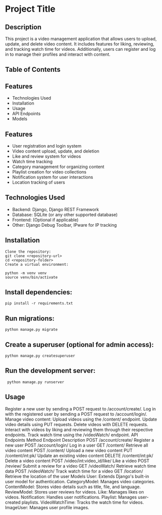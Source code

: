 # Project Title
## Description
This project is a video management application that allows users to upload, update, and delete video content. It includes features for liking, reviewing, and tracking watch time for videos. Additionally, users can register and log in to manage their profiles and interact with content.

## Table of Contents
## Features
- Technologies Used
- Installation
- Usage
- API Endpoints
- Models

## Features
  
- User registration and login system
- Video content upload, update, and deletion
- Like and review system for videos
- Watch time tracking
- Category management for organizing content
- Playlist creation for video collections
- Notification system for user interactions
- Location tracking of users
## Technologies Used
- Backend: Django, Django REST Framework
- Database: SQLite (or any other supported database)
- Frontend: (Optional if applicable)
- Other: Django Debug Toolbar, IPware for IP tracking
## Installation
```
Clone the repository:
git clone <repository-url>
cd <repository-folder>
Create a virtual environment:
```

```
python -m venv venv
source venv/bin/activate
```
## Install dependencies:

``` pip install -r requirements.txt ```
## Run migrations:
``` python manage.py migrate ```
## Create a superuser (optional for admin access):
``` python manage.py createsuperuser ```
## Run the development server:

``` python manage.py runserver```
## Usage
Register a new user by sending a POST request to /account/create/.
Log in with the registered user by sending a POST request to /account/login/.
Manage video content:
Upload videos using the /content/ endpoint.
Update video details using PUT requests.
Delete videos with DELETE requests.
Interact with videos by liking and reviewing them through their respective endpoints.
Track watch time using the /videoWatch/ endpoint.
API Endpoints
Method	Endpoint	Description
POST	/account/create/	Register a new user
POST	/account/login/	Log in a user
GET	/content/	Retrieve all video content
POST	/content/	Upload a new video content
PUT	/content/int:pk/	Update an existing video content
DELETE	/content/int:pk/	Delete a video content
POST	/video/int:video_id/like/	Like a video
POST	/review/	Submit a review for a video
GET	/videoWatch/	Retrieve watch time data
POST	/videoWatch/	Track watch time for a video
GET	/location/	Retrieve the location of the user
Models
User: Extends Django's built-in user model for authentication.
CategoryModel: Manages video categories.
ContentModel: Stores video details such as title, file, and language.
ReviewModel: Stores user reviews for videos.
Like: Manages likes on videos.
Notification: Handles user notifications.
Playlist: Manages user-created playlists.
VideoWatchTime: Tracks the watch time for videos.
ImageUser: Manages user profile images.
